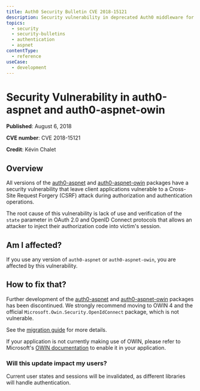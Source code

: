 ```yaml
---
title: Auth0 Security Bulletin CVE 2018-15121
description: Security vulnerability in deprecated Auth0 middleware for ASP.NET
topics:
  - security
  - security-bulletins
  - authentication
  - aspnet
contentType:
  - reference
useCase:
  - development
---
```


# Security Vulnerability in auth0-aspnet and auth0-aspnet-owin

**Published**: August 6, 2018

**CVE number**: CVE 2018-15121

**Credit**: Kévin Chalet

## Overview

All versions of the [auth0-aspnet](https://github.com/auth0/auth0-aspnet) and [auth0-aspnet-owin](https://github.com/auth0/auth0-aspnet-owin) packages have a security vulnerability that leave client applications vulnerable to a Cross-Site Request Forgery (CSRF) attack during authorization and authentication operations.

The root cause of this vulnerability is lack of use and verification of the `state` parameter in OAuth 2.0 and OpenID Connect protocols that allows an attacker to inject their authorization code into victim's session.

## Am I affected?

If you use any version of `auth0-aspnet` or `auth0-aspnet-owin`, you are affected by this vulnerability.

## How to fix that?

Further development of the [auth0-aspnet](https://github.com/auth0/auth0-aspnet) and [auth0-aspnet-owin](https://github.com/auth0/auth0-aspnet-owin) packages has been discontinued. We strongly recommend moving to OWIN 4 and the official `Microsoft.Owin.Security.OpenIdConnect` package, which is not vulnerable.

See the [migration guide](https://auth0.com/docs/quickstart/webapp/aspnet-owin/04-migrating) for more details.

If your application is not currently making use of OWIN, please refer to Microsoft's <a href="https://docs.microsoft.com/en-us/aspnet/aspnet/overview/owin-and-katana/">OWIN documentation</a> to enable it in your application.

### Will this update impact my users?

Current user states and sessions will be invalidated, as different libraries will handle authentication.
